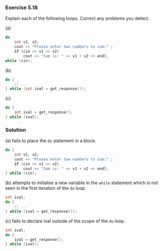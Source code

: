 ### Exercise 5.18

Explain each of the following loops. Correct any problems you detect.

(a)
```cpp
do
    int v1, v2;
    cout << "Please enter two numbers to sum:" ;
    if (cin >> v1 >> v2)
        cout << "Sum is: " << v1 + v2 << endl;
while (cin);
```

(b) 
```cpp
do {
    // ...
} while (int ival = get_response());
```

(c)
```cpp
do {
    int ival = get_response();
} while (ival);
```

### Solution

(a) fails to place the `do` statement in a block.

```cpp
do {
    int v1, v2;
    cout << "Please enter tow numbers to sum:" ;
    if (cin >> v1 >> v2)
        cout << "Sum is: " << v1 + v2 << endl;
} while (cin);
```

(b) attempts to initialise a new variable in the `while` statement which is not
seen in the first iteration of the `do` loop.

```cpp
int ival;
do {
    // ...
} while (ival = get_response());
```

(c) fails to declare ival outside of the scope of the `do` loop.

```cpp
int ival;
do {
    ival = get_response();
} while (ival);
```
